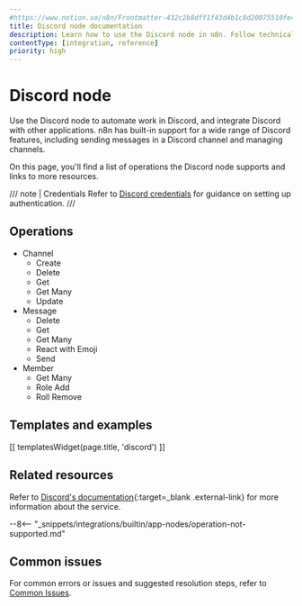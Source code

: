 ```yaml
---
#https://www.notion.so/n8n/Frontmatter-432c2b8dff1f43d4b1c8d20075510fe4
title: Discord node documentation
description: Learn how to use the Discord node in n8n. Follow technical documentation to integrate Discord node into your workflows.
contentType: [integration, reference]
priority: high
---
```


# Discord node

Use the Discord node to automate work in Discord, and integrate Discord with other applications. n8n has built-in support for a wide range of Discord features, including sending messages in a Discord channel and managing channels.

On this page, you'll find a list of operations the Discord node supports and links to more resources.

/// note | Credentials
Refer to [Discord credentials](/integrations/builtin/credentials/discord/) for guidance on setting up authentication. 
///

## Operations
<!-- vale off -->
<!-- "Many" triggers warnings -->

- Channel
	- Create
	- Delete
	- Get
	- Get Many
	- Update
- Message
	- Delete
	- Get
	- Get Many
	- React with Emoji
	- Send
- Member
	- Get Many
	- Role Add
	- Roll Remove

<!-- vale on -->

## Templates and examples

<!-- see https://www.notion.so/n8n/Pull-in-templates-for-the-integrations-pages-37c716837b804d30a33b47475f6e3780 -->
[[ templatesWidget(page.title, 'discord') ]]

## Related resources

Refer to [Discord's documentation](https://discord.com/developers/docs/intro){:target=_blank .external-link} for more information about the service.

--8<-- "_snippets/integrations/builtin/app-nodes/operation-not-supported.md"

## Common issues

For common errors or issues and suggested resolution steps, refer to [Common Issues](/integrations/builtin/app-nodes/n8n-nodes-base.discord/common-issues/).
